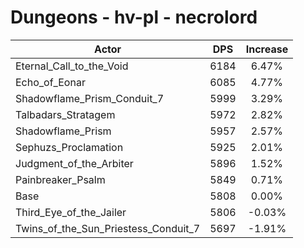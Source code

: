 # Dungeons - hv-pl - necrolord
| Actor | DPS | Increase |
|---|:---:|:---:|
|Eternal_Call_to_the_Void|6184|6.47%|
|Echo_of_Eonar|6085|4.77%|
|Shadowflame_Prism_Conduit_7|5999|3.29%|
|Talbadars_Stratagem|5972|2.82%|
|Shadowflame_Prism|5957|2.57%|
|Sephuzs_Proclamation|5925|2.01%|
|Judgment_of_the_Arbiter|5896|1.52%|
|Painbreaker_Psalm|5849|0.71%|
|Base|5808|0.00%|
|Third_Eye_of_the_Jailer|5806|-0.03%|
|Twins_of_the_Sun_Priestess_Conduit_7|5697|-1.91%|
